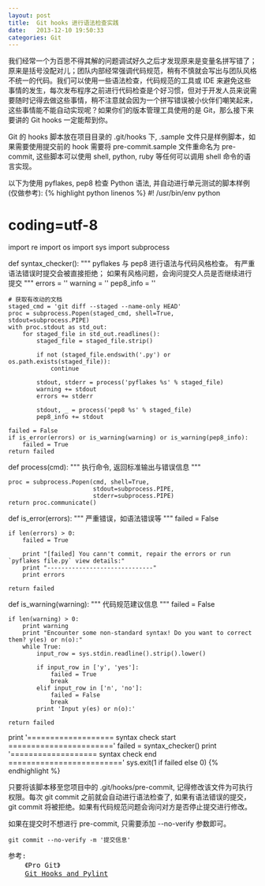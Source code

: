 ```yaml
---
layout: post
title:  Git hooks 进行语法检查实践
date:   2013-12-10 19:50:33
categories: Git
---
```


我们经常一个为百思不得其解的问题调试好久之后才发现原来是变量名拼写错了；原来是括号没配对儿；团队内部经常强调代码规范，稍有不慎就会写出与团队风格不统一的代码。我们可以使用一些语法检查，代码规范的工具或 IDE 来避免这些事情的发生，每次发布程序之前进行代码检查是个好习惯，但对于开发人员来说需要随时记得去做这些事情，稍不注意就会因为一个拼写错误被小伙伴们嘲笑起来，这些事情能不能自动实现呢？如果你们的版本管理工具使用的是 Git，那么接下来要讲的 Git hooks 一定能帮到你。

Git 的 hooks 脚本放在项目目录的 .git/hooks 下, .sample 文件只是样例脚本，如果需要使用提交前的 hook 需要将 pre-commit.sample 文件重命名为 pre-commit, 这些脚本可以使用 shell, python, ruby 等任何可以调用 shell 命令的语言实现。

以下为使用 pyflakes, pep8 检查 Python 语法, 并自动进行单元测试的脚本样例(仅做参考):
{% highlight python linenos %}
#! /usr/bin/env python
# coding=utf-8

import re
import os
import sys
import subprocess


def syntax_checker():
    """
        pyflakes 与 pep8 进行语法与代码风格检查。
        有严重语法错误时提交会被直接拒绝；
        如果有风格问题，会询问提交人员是否继续进行提交
    """
    errors = ''
    warning = ''
    pep8_info = ''

    # 获取有改动的文档
    staged_cmd = 'git diff --staged --name-only HEAD'
    proc = subprocess.Popen(staged_cmd, shell=True, stdout=subprocess.PIPE)
    with proc.stdout as std_out:
        for staged_file in std_out.readlines():
            staged_file = staged_file.strip()

            if not (staged_file.endswith('.py') or os.path.exists(staged_file)):
                continue

            stdout, stderr = process('pyflakes %s' % staged_file)
            warning += stdout
            errors += stderr

            stdout, _ = process('pep8 %s' % staged_file)
            pep8_info += stdout

    failed = False
    if is_error(errors) or is_warning(warning) or is_warning(pep8_info):
        failed = True
    return failed


def process(cmd):
    """ 执行命令, 返回标准输出与错误信息 """

    proc = subprocess.Popen(cmd, shell=True,
                            stdout=subprocess.PIPE,
                            stderr=subprocess.PIPE)
    return proc.communicate()


def is_error(errors):
    """ 严重错误，如语法错误等 """
    failed = False

    if len(errors) > 0:
        failed = True

        print "[failed] You cann't commit, repair the errors or run `pyflakes file.py` view details:"
        print "------------------------------"
        print errors

    return failed


def is_warning(warning):
    """ 代码规范建议信息 """
    failed = False

    if len(warning) > 0:
        print warning
        print "Encounter some non-standard syntax! Do you want to correct them? y(es) or n(o):"
        while True:
            input_row = sys.stdin.readline().strip().lower()

            if input_row in ['y', 'yes']:
                failed = True
                break
            elif input_row in ['n', 'no']:
                failed = False
                break
            print 'Input y(es) or n(o):'

    return failed

print '=================== syntax check start ======================='
failed = syntax_checker()
print '=================== syntax check end ========================='
sys.exit(1 if failed else 0)
{% endhighlight %}

只要将该脚本移至您项目中的 .git/hooks/pre-commit, 记得修改该文件为可执行权限。每次 git commit 之前就会自动进行语法检查了, 如果有语法错误的提交，git commit 将被拒绝。如果有代码规范问题会询问对方是否停止提交进行修改。

如果在提交时不想进行 pre-commit, 只需要添加 --no-verify 参数即可。

```
git commit --no-verify -m '提交信息'
```

<pre class="reference">
参考:
    《Pro Git》
    <a href="http://fitzgeraldnick.com/weblog/9" target="_blank">Git Hooks and Pylint</a>
</pre>
